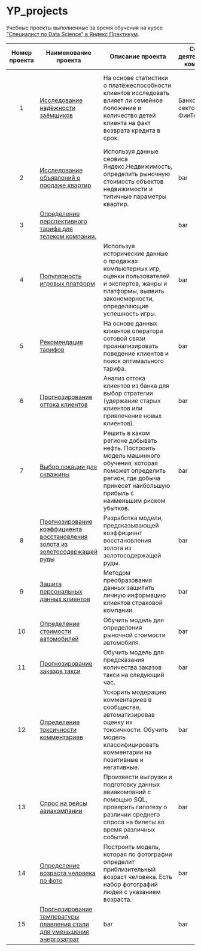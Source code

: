 # YP_projects
Учебные проекты выполненные за время обучения на курсе ["Специалист по Data Science" в Яндекс Практикум](https://practicum.yandex.ru/profile/data-scientist/).

<table>
<thead>
<tr>
<th align="center">Номер проекта</th>
<th align="center">Наименование проекта</th>
<th align="center">Описание проекта</th>
<th align="center">Сфера деятельности компании</th>
<th align="center">Стек</th>
</tr>
</thead>
<tbody>
<tr>
<td align="center">1</td>
<td align="left"><a href="http://site.ru">Исследование надёжности заёмщиков</a></td>
<td align="left">На основе статистики о платёжеспособности клиентов исследовать влияет ли семейное положение и количество детей клиента на факт возврата кредита в срок.</td>
<td align="left">Банковский сектор / ФинТех</td>
<td align="left">Предобработка данных, Python, Pandas, PyMystem3, лемматизация, SciPy, Matplotlib, Seaborn, SciKitLearn, numpy</td>
</tr>
<tr>
<td align="center">2</td>
<td align="left"><a href="http://site.ru">Исследование объявлений о продаже квартир</a></td>
<td align="left">Используя данные сервиса Яндекс.Недвижимость, определить рыночную стоимость объектов недвижимости и типичные параметры квартир.</td>
<td align="left">bar</td>
<td align="left">bar</td>
</tr>
<tr>
<td align="center">3</td>
<td align="left"><a href="http://site.ru">Определение перспективного тарифа для телеком компании.</a></td>
<td align="left"></td>
<td align="left">bar</td>
<td align="left">bar</td>
</tr>
<tr>
<td align="center">4</td>
<td align="left"><a href="http://site.ru">Популярность игровых платформ</a></td>
<td align="left">Используя исторические данные о продажах компьютерных игр, оценки пользователей и экспертов, жанры и платформы, выявить закономерности, определяющие успешность игры.</td>
<td align="left">bar</td>
<td align="left">bar</td>
</tr>
<tr>
<td align="center">5</td>
<td align="left"><a href="http://site.ru">Рекомендация тарифов</a></td>
<td align="left">На основе данных клиентов оператора сотовой связи проанализировать поведение клиентов и поиск оптимального тарифа.</td>
<td align="left">bar</td>
<td align="left">bar</td>
</tr>
<tr>
<td align="center">6</td>
<td align="left"><a href="http://site.ru">Прогнозирование оттока клиентов</a></td>
<td align="left">Анализ оттока клиентов из банка для выбор стратегии (удержание старых клиентов или привлечение новых клиентов).</td>
<td align="left">bar</td>
<td align="left">bar</td>
</tr>
<tr>
<td align="center">7</td>
<td align="left"><a href="http://site.ru">Выбор локации для скважины</a></td>
<td align="left">Решить в каком регионе добывать нефть. Построить модель машинного обучения, которая поможет определить регион, где добыча принесет наибольшую прибыль с наименьшим риском убытков.</td>
<td align="left">bar</td>
<td align="left">bar</td>
</tr>
<tr>
<td align="center">8</td>
<td align="left"><a href="http://site.ru">Прогнозирование коэффициента восстановления золота из золотосодержащей руды</a></td>
<td align="left">Разработка модели, предсказывающей коэффициент восстановления золота из золотосодержащей руды.</td>
<td align="left">bar</td>
<td align="left">bar</td>
</tr>
<tr>
<td align="center">9</td>
<td align="left"><a href="http://site.ru">Защита персональных данных клиентов</a></td>
<td align="left">Методом преобразования данных защитить личную информацию клиентов страховой компании.</td>
<td align="left">bar</td>
<td align="left">bar</td>
</tr>
<tr>
<td align="center">10</td>
<td align="left"><a href="http://site.ru">Определение стоимости автомобилей</a></td>
<td align="left">Обучить модель для определения рыночной стоимости автомобиля.</td>
<td align="left">bar</td>
<td align="left">bar</td>
</tr>
<tr>
<td align="center">11</td>
<td align="left"><a href="http://site.ru">Прогнозирование заказов такси</a></td>
<td align="left">Обучить модель для предсказания количества заказов такси на следующий час.</td>
<td align="left">bar</td>
<td align="left">bar</td>
</tr>
<tr>
<td align="center">12</td>
<td align="left"><a href="http://site.ru">Определение токсичности комментариев</a></td>
<td align="left">Ускорить модерацию комментариев в сообществе, автоматизировав оценку их токсичности.
Обучить модель классифицировать комментарии на позитивные и негативные.</td>
<td align="left">bar</td>
<td align="left">bar</td>
</tr>
<tr>
<td align="center">13</td>
<td align="left"><a href="http://site.ru">Спрос на рейсы авиакомпании</a></td>
<td align="left">Произвести выгрузки и подготовку данных авиакомпаний с помощью SQL, проверить гипотезу о различии среднего спроса на билеты во время различных событий.</td>
<td align="left">bar</td>
<td align="left">bar</td>
</tr>
<tr>
<td align="center">14</td>
<td align="left"><a href="http://site.ru">Определение возраста человека по фото</a></td>
<td align="left">Построить модель, которая по фотографии определит приблизительный возраст человека. Есть набор фотографий людей с указанием возраста.</td>
<td align="left">bar</td>
<td align="left">bar</td>
</tr>
<tr>
<td align="center">15</td>
<td align="left"><a href="http://site.ru">Прогнозирование температуры плавления стали для уменьшения энергозатрат</a></td>
<td align="left">bar</td>
<td align="left">bar</td>
<td align="left">bar</td>
</tr>
</tbody></table>
